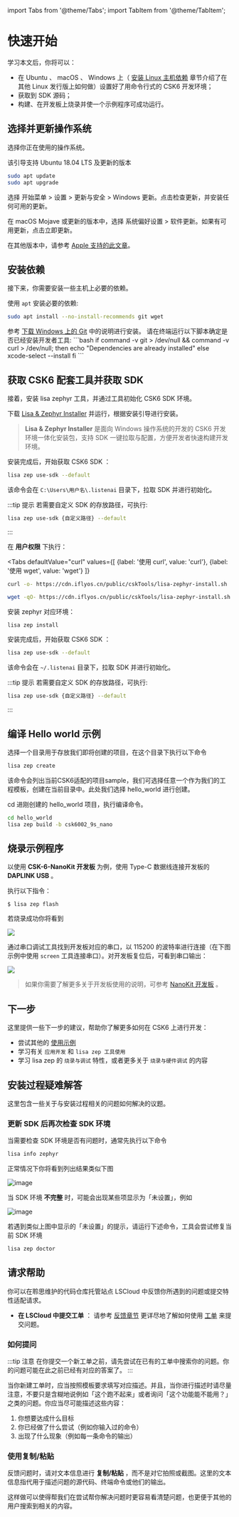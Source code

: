 import Tabs from '@theme/Tabs';
import TabItem from '@theme/TabItem';

# 快速开始

学习本文后，你将可以：

- 在 Ubuntu 、 macOS 、 Windows 上（ [安装 Linux 主机依赖](./getting_started/installation_linux.md) 章节介绍了在其他 Linux 发行版上如何做）设置好了用命令行式的 CSK6 开发环境；
- 获取到 SDK 源码；
- 构建、在开发板上烧录并使一个示例程序可成功运行。

## 选择并更新操作系统

选择你正在使用的操作系统。

<div style={{
    border: 'solid 1px #80808080',
    padding: 12,
    borderRadius: 12
  }}>
<Tabs
    defaultValue="windows"
    values={[
        {label: 'Ubuntu', value: 'ubuntu'},
        {label: 'Windows', value: 'windows'},
        {label: 'macOS', value: 'mac'}
    ]}
>
  <TabItem value="ubuntu">

该引导支持 Ubuntu 18.04 LTS 及更新的版本

```bash
sudo apt update
sudo apt upgrade
```

  </TabItem>

  <TabItem value="windows">

选择 开始菜单 > 设置 > 更新与安全 > Windows 更新。点击检查更新，并安装任何可用的更新。
  </TabItem>

  <TabItem value="mac">

在 macOS Mojave 或更新的版本中，选择 系统偏好设置 > 软件更新。如果有可用更新，点击立即更新。

在其他版本中，请参考 [Apple 支持的此文章](https://support.apple.com/en-us/HT201541)。
  </TabItem>

</Tabs>
</div>

## 安装依赖

接下来，你需要安装一些主机上必要的依赖。

<div style={{
    border: 'solid 1px #80808080',
    padding: 12,
    borderRadius: 12
  }}>
<Tabs
    defaultValue="windows"
    values={[
        {label: 'Ubuntu', value: 'ubuntu'},
        {label: 'Windows', value: 'windows'},
        {label: 'macOS', value: 'mac'}
    ]}
>

  <TabItem value="ubuntu">

使用 <code>apt</code> 安装必要的依赖:

```bash
sudo apt install --no-install-recommends git wget
```

  </TabItem>
  <TabItem value="windows">
参考 <a href="https://git-scm.com/download/win">下载 Windows 上的 Git</a> 中的说明进行安装。
  </TabItem>
  <TabItem value="mac">
请在终端运行以下脚本确定是否已经安装开发者工具:
```bash
if command -v git > /dev/null && command -v curl > /dev/null; then
  echo "Dependencies are already installed"
else
  xcode-select --install
fi
```
  </TabItem>
</Tabs>
</div>


## 获取 CSK6 配套工具并获取 SDK 

接着，安装 lisa zephyr 工具，并通过工具初始化 CSK6 SDK 环境。

<div style={{
    border: 'solid 1px #80808080',
    padding: 12,
    borderRadius: 12
  }}>
<Tabs
    defaultValue="win"
    values={[
        {label: 'Windows', value: 'win' },
        {label: 'macOS、Ubuntu', value: 'unix' }
    ]}
>
  <TabItem value="win">
    
<p>下载 <a href="https://castor.iflyos.cn/castor/v3/lisaPluginZephyr/download?platform=windows">Lisa & Zephyr Installer</a> 并运行，根据安装引导进行安装。</p>

> **Lisa & Zephyr Installer** 是面向 Windows 操作系统的开发的 CSK6 开发环境一体化安装包，支持 SDK 一键拉取与配置，方便开发者快速构建开发环境。

安装完成后，开始获取 CSK6 SDK ：

```bash
lisa zep use-sdk --default
```

该命令会在 `C:\Users\用户名\.listenai` 目录下，拉取 SDK 并进行初始化。

:::tip 提示
若需要自定义 SDK 的存放路径，可执行:

```bash
lisa zep use-sdk {自定义路径} --default
```
:::

  </TabItem>
  <TabItem value="unix">

在 **用户权限** 下执行：

<Tabs
    defaultValue="curl"
    values={[
        {label: '使用 curl', value: 'curl'},
        {label: '使用 wget', value: 'wget'}
    ]}
>

<TabItem value="curl">

```bash
curl -o- https://cdn.iflyos.cn/public/cskTools/lisa-zephyr-install.sh | bash
```
</TabItem>
<TabItem value="wget">

```bash
wget -qO- https://cdn.iflyos.cn/public/cskTools/lisa-zephyr-install.sh | bash
```
</TabItem>
</Tabs>

安装 zephyr 对应环境：

```bash
lisa zep install
```

安装完成后，开始获取 CSK6 SDK ：

```bash
lisa zep use-sdk --default
```

该命令会在 `~/.listenai` 目录下，拉取 SDK 并进行初始化。

:::tip 提示
若需要自定义 SDK 的存放路径，可执行:

```bash
lisa zep use-sdk {自定义路径} --default
```
:::

  </TabItem>
</Tabs>
</div>

## 编译 Hello world 示例

选择一个目录用于存放我们即将创建的项目，在这个目录下执行以下命令

```bash
lisa zep create
```

该命令会列出当前CSK6适配的项目sample，我们可选择任意一个作为我们的工程模板，创建在当前目录中。此处我们选择 hello_world 进行创建。

cd 进刚创建的 hello_world 项目，执行编译命令。

```bash
cd hello_world
lisa zep build -b csk6002_9s_nano
```

## 烧录示例程序

以使用 **CSK-6-NanoKit 开发板** 为例，使用 Type-C 数据线连接开发板的 **DAPLINK USB** 。

执行以下指令：

```console
$ lisa zep flash
```

若烧录成功你将看到

![](./images/hello_world_flash_finish.png)

通过串口调试工具找到开发板对应的串口，以 115200 的波特率进行连接（在下图示例中使用 `screen` 工具连接串口）。对开发板复位后，可看到串口输出：

![](./images/hello_world_output.png)

> 如果你需要了解更多关于开发板使用的说明，可参考 [NanoKit 开发板](../overview/nanokit) 。

## 下一步

这里提供一些下一步的建议，帮助你了解更多如何在 CSK6 上进行开发：

- 尝试其他的 [使用示例](./peripheral/overview)
- 学习有关 `应用开发` 和 `lisa zep 工具使用`
- 学习 lisa zep 的 `烧录与调试` 特性，或者更多关于 `烧录与硬件调试` 的内容

## 安装过程疑难解答

这里包含一些关于与安装过程相关的问题如何解决的议题。

### 更新 SDK 后再次检查 SDK 环境

当需要检查 SDK 环境是否有问题时，通常先执行以下命令

 ```bash
lisa info zephyr
```

正常情况下你将看到列出结果类似下图

![image](./images/lisa_info_zep_sample.png)

当 SDK 环境 **不完整** 时，可能会出现某些项显示为「未设置」，例如

![image](../quick_start/images/start_1.png)

若遇到类似上图中显示的「未设置」的提示，请运行下述命令，工具会尝试修复当前 SDK 环境

```bash
lisa zep doctor
```

## 请求帮助

你可以在聆思维护的代码仓库托管站点 LSCloud 中反馈你所遇到的问题或提交特性适配请求。

- **在 LSCloud 中提交工单** ： 请参考 [反馈章节](../quick_start/doc_issue.md) 更详尽地了解如何使用 [工单](https://cloud.listenai.com/zephyr/zephyr/-/issues) 来提交问题。
### 如何提问

:::tip 注意
在你提交一个新工单之前，请先尝试在已有的工单中搜索你的问题。你的问题可能在此之前已经有对应的答案了。
:::

当你新建工单时，应当按照模板要求填写对应描述。并且，当你进行描述时请尽量注意，不要只是含糊地说例如「这个跑不起来」或者询问「这个功能能不能用？」之类的问题。你应当尽可能描述这些内容：

1. 你想要达成什么目标
2. 你已经做了什么尝试（例如你输入过的命令）
3. 出现了什么现象（例如每一条命令的输出）

### 使用复制/粘贴

反馈问题时，请对文本信息进行 **复制/粘贴** ，而不是对它拍照或截图。这里的文本信息指代用于描述问题的源代码、终端命令或他们的输出。

这样做可以使得帮我们在尝试帮你解决问题时更容易看清楚问题，也更便于其他的用户搜索到相关的内容。